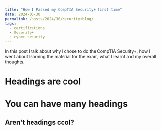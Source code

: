 ```yaml
---
title: "How I Passed my CompTIA Security+ first time"
date: 2024-05-30
permalink: /posts/2024/30/security+blog/
tags:
  - certifications
  - Security+
  - cyber security
---
```


In this post I talk about why I chose to do the CompTIA Security+, how I went about learning the material for the exam, what I learnt and my overall thoughts.

# Headings are cool

# You can have many headings

## Aren't headings cool?

